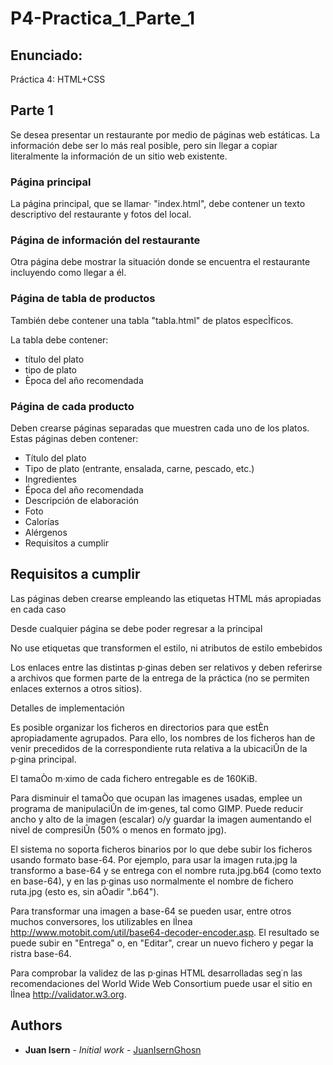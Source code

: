 # P4-Practica_1_Parte_1

## Enunciado:

Práctica 4: HTML+CSS

## Parte 1

Se desea presentar un restaurante por medio de páginas web estáticas. La información debe ser lo más real posible, pero sin llegar a copiar literalmente la información de un sitio web existente.

### Página principal

La página principal, que se llamar· "index.html", debe contener un texto descriptivo del restaurante y fotos del local. 

### Página de información del restaurante

Otra página debe mostrar la situación donde se encuentra el restaurante incluyendo como llegar a él. 

### Página de tabla de productos 

También debe contener una tabla "tabla.html" de platos especÌficos. 

La tabla debe contener: 
* título del plato
* tipo de plato
* Època del año recomendada

### Página de cada producto

Deben crearse páginas separadas que muestren cada uno de los platos. Estas páginas deben contener:

* Título del plato
* Tipo de plato (entrante, ensalada, carne, pescado, etc.)
* Ingredientes
* Época del año recomendada
* Descripción de elaboración
* Foto
* Calorías
* Alérgenos
* Requisitos a cumplir

## Requisitos a cumplir 

Las páginas deben crearse empleando las etiquetas HTML más apropiadas en cada caso

Desde cualquier página se debe poder regresar a la principal

No use etiquetas que transformen el estilo, ni atributos de estilo embebidos

Los enlaces entre las distintas p·ginas deben ser relativos y deben referirse a archivos que formen parte de la entrega de la práctica (no se permiten enlaces externos a otros sitios).

Detalles de implementación

Es posible organizar los ficheros en directorios para que estÈn apropiadamente agrupados. Para ello, los nombres de los ficheros han de venir precedidos de la correspondiente ruta relativa a la ubicaciÛn de la p·gina principal.

El tamaÒo m·ximo de cada fichero entregable es de 160KiB.

Para disminuir el tamaÒo que ocupan las imagenes usadas, emplee un programa de manipulaciÛn de im·genes, tal como GIMP. Puede reducir ancho y alto de la imagen (escalar) o/y guardar la imagen aumentando el nivel de compresiÛn (50% o menos en formato jpg).

El sistema no soporta ficheros binarios por lo que debe subir los ficheros usando formato base-64. Por ejemplo, para usar la imagen ruta.jpg la transformo a base-64 y se entrega con el nombre ruta.jpg.b64 (como texto en base-64), y en las p·ginas uso normalmente el nombre de fichero ruta.jpg (esto es, sin aÒadir ".b64").

Para transformar una imagen a base-64 se pueden usar, entre otros muchos conversores, los utilizables en lÌnea http://www.motobit.com/util/base64-decoder-encoder.asp. El resultado se puede subir en "Entrega" o, en "Editar", crear un nuevo fichero y pegar la ristra base-64.

Para comprobar la validez de las p·ginas HTML desarrolladas seg˙n las recomendaciones del World Wide Web Consortium puede usar el sitio en lÌnea http://validator.w3.org.

## Authors
* **Juan Isern** - *Initial work* - [JuanIsernGhosn](https://github.com/JuanIsernGhosn/)
